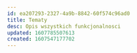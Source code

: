 ```yaml
---
id: ea207293-2327-4a9b-8842-60f574c96ad0
title: Tematy
desc: Opis wszystkich funkcjonalnosci
updated: 1607785507613
created: 1607547177702
---
```


